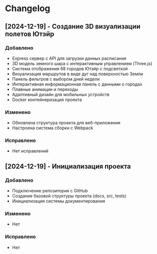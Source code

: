 # Changelog

## [2024-12-19] - Создание 3D визуализации полетов Ютэйр

### Добавлено
- Express сервер с API для загрузки данных расписания
- 3D модель земного шара с интерактивным управлением (Three.js)
- Система отображения 68 городов Ютэйр с подсветкой
- Визуализация маршрутов в виде дуг над поверхностью Земли
- Панель фильтров с выбором дней недели
- Интерактивная информационная панель с данными о городах
- Плавные анимации и переходы
- Адаптивный дизайн для мобильных устройств
- Docker контейнеризация проекта

### Изменено
- Обновлена структура проекта для веб-приложения
- Настроена система сборки с Webpack

### Исправлено
- Нет исправлений

## [2024-12-19] - Инициализация проекта

### Добавлено
- Подключение репозитория с GitHub
- Создание базовой структуры проекта (docs, src, tests)
- Инициализация системы документирования

### Изменено
- Нет

### Исправлено
- Нет

